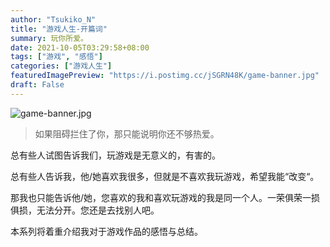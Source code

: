```yaml
---
author: "Tsukiko_N"
title: "游戏人生-开篇词"
summary: 玩你所爱。
date: 2021-10-05T03:29:58+08:00
tags: ["游戏", "感悟"]
categories: ["游戏人生"]
featuredImagePreview: "https://i.postimg.cc/jSGRN48K/game-banner.jpg"
draft: False
---
```


![game-banner.jpg](https://i.postimg.cc/jSGRN48K/game-banner.jpg)

> 如果阻碍拦住了你，那只能说明你还不够热爱。

总有些人试图告诉我们，玩游戏是无意义的，有害的。

总有些人告诉我，他/她喜欢我很多，但就是不喜欢我玩游戏，希望我能“改变“。

那我也只能告诉他/她，您喜欢的我和喜欢玩游戏的我是同一个人。一荣俱荣一损俱损，无法分开。您还是去找别人吧。

本系列将着重介绍我对于游戏作品的感悟与总结。
